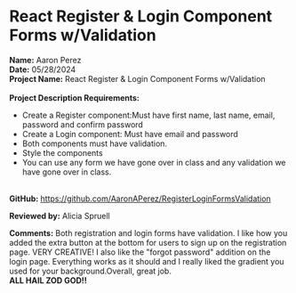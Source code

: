 # React Register & Login Component Forms w/Validation

<b>Name:</b> Aaron Perez <br>
<b>Date:</b> 05/28/2024 <br>
<b>Project Name:</b>  React Register & Login Component Forms w/Validation <br>
<br>
<b>Project Description Requirements:</b> <br>
* Create a Register component:Must have first name, last name, email, password and confirm password <br>
* Create a Login component: Must have email and password <br>
* Both components must have validation. <br>
* Style the components <br>
* You can use any form we have gone over in class and any validation we have gone over in class. <br><br>

<b>GitHub:</b> https://github.com/AaronAPerez/RegisterLoginFormsValidation<br>

<b>Reviewed by:</b> Alicia Spruell<br>

<b>Comments:</b> Both registration and login forms have validation. I like how you added the extra button at the bottom for users to sign up on the registration page. VERY CREATIVE! I also like the "forgot password" addition on the login page. Everything works as it should and I really liked the gradient you used for your background.Overall, great job.<br>
<b>ALL HAIL ZOD GOD!! <br>

